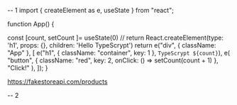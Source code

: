-- 1
import { createElement as e, useState } from "react";

function App() {

const [count, setCount ]= useState(0)
  // return React.createElement(type: 'h1', props: {}, children: 'Hello TypeScrypt')
  return e("div", { className: "App" }, [
    e("h1", { className: "container", key: 1 }, `TypeScrypt ${count}`),
    e(
      "button",
      { className: "red", key: 2, onClick: () => setCount(count + 1) },
      "Click!"
    ),
  ]);
}

https://fakestoreapi.com/products

-- 2
